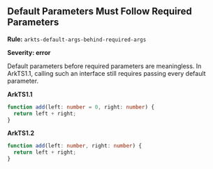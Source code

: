 ## Default Parameters Must Follow Required Parameters

**Rule:** `arkts-default-args-behind-required-args`

**Severity: error**

Default parameters before required parameters are meaningless. In ArkTS1.1, calling such an interface still requires passing every default parameter.

**ArkTS1.1**

```typescript
function add(left: number = 0, right: number) { 
  return left + right;
}
```

**ArkTS1.2**

```typescript
function add(left: number, right: number) {
  return left + right;
}
```